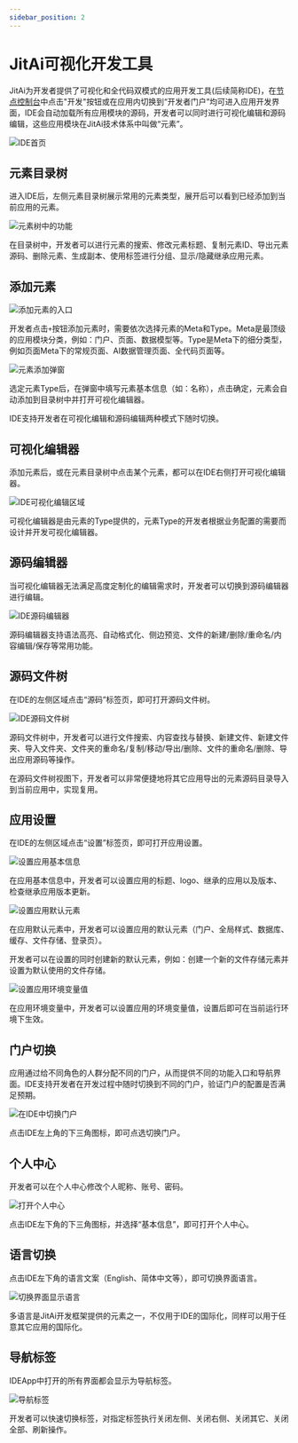 ```yaml
---
sidebar_position: 2
---
```


# JitAi可视化开发工具

JitAi为开发者提供了可视化和全代码双模式的应用开发工具(后续简称IDE)，在[节点控制台](./应用开发基础/运行环境管理#节点的本地默认运行环境)中点击"开发"按钮或在应用内切换到“开发者门户”均可进入应用开发界面，IDE会自动加载所有应用模块的源码，开发者可以同时进行可视化编辑和源码编辑，这些应用模块在JitAi技术体系中叫做“元素”。

![IDE首页](./img/ide/IDE首页.png)

## 元素目录树
进入IDE后，左侧元素目录树展示常用的元素类型，展开后可以看到已经添加到当前应用的元素。

![元素树中的功能](./img/ide/元素树中的功能.png)

在目录树中，开发者可以进行元素的搜索、修改元素标题、复制元素ID、导出元素源码、删除元素、生成副本、使用标签进行分组、显示/隐藏继承应用元素。

## 添加元素

![添加元素的入口](./img/ide/添加元素的入口.png)

开发者点击`+`按钮添加元素时，需要依次选择元素的Meta和Type。Meta是最顶级的应用模块分类，例如：门户、页面、数据模型等。Type是Meta下的细分类型，例如页面Meta下的常规页面、AI数据管理页面、全代码页面等。

![元素添加弹窗](./img/ide/元素添加弹窗.png)

选定元素Type后，在弹窗中填写元素基本信息（如：名称），点击确定，元素会自动添加到目录树中并打开可视化编辑器。

IDE支持开发者在可视化编辑和源码编辑两种模式下随时切换。

## 可视化编辑器
添加元素后，或在元素目录树中点击某个元素，都可以在IDE右侧打开可视化编辑器。

![IDE可视化编辑区域](./img/ide/IDE可视化编辑区域.png)

可视化编辑器是由元素的Type提供的，元素Type的开发者根据业务配置的需要而设计并开发可视化编辑器。

## 源码编辑器
当可视化编辑器无法满足高度定制化的编辑需求时，开发者可以切换到源码编辑器进行编辑。

![IDE源码编辑器](./img/ide/IDE源码编辑器.png)

源码编辑器支持语法高亮、自动格式化、侧边预览、文件的新建/删除/重命名/内容编辑/保存等常用功能。

## 源码文件树
在IDE的左侧区域点击“源码”标签页，即可打开源码文件树。

![IDE源码文件树](./img/ide/IDE源码文件树.png)

源码文件树中，开发者可以进行文件搜索、内容查找与替换、新建文件、新建文件夹、导入文件夹、文件夹的重命名/复制/移动/导出/删除、文件的重命名/删除、导出应用源码等操作。

在源码文件树视图下，开发者可以非常便捷地将其它应用导出的元素源码目录导入到当前应用中，实现复用。

## 应用设置
在IDE的左侧区域点击“设置”标签页，即可打开应用设置。

![设置应用基本信息](./img/ide/设置应用基本信息.png)

在应用基本信息中，开发者可以设置应用的标题、logo、继承的应用以及版本、检查继承应用版本更新。

![设置应用默认元素](./img/ide/设置应用默认元素.png)

在应用默认元素中，开发者可以设置应用的默认元素（门户、全局样式、数据库、缓存、文件存储、登录页）。

开发者可以在设置的同时创建新的默认元素，例如：创建一个新的文件存储元素并设置为默认使用的文件存储。

![设置应用环境变量值](./img/ide/设置应用环境变量值.png)

在应用环境变量中，开发者可以设置应用的环境变量值，设置后即可在当前运行环境下生效。

## 门户切换
应用通过给不同角色的人群分配不同的门户，从而提供不同的功能入口和导航界面。IDE支持开发者在开发过程中随时切换到不同的门户，验证门户的配置是否满足预期。

![在IDE中切换门户](./img/ide/在IDE中切换门户.png)

点击IDE左上角的下三角图标，即可点选切换门户。

## 个人中心

开发者可以在个人中心修改个人昵称、账号、密码。

![打开个人中心](./img/ide/打开个人中心.png)

点击IDE左下角的下三角图标，并选择“基本信息”，即可打开个人中心。

## 语言切换

点击IDE左下角的语言文案（English、简体中文等），即可切换界面语言。

![切换界面显示语言](./img/ide/切换界面显示语言.png)

多语言是JitAi开发框架提供的元素之一，不仅用于IDE的国际化，同样可以用于任意其它应用的国际化。

## 导航标签
IDEApp中打开的所有界面都会显示为导航标签。

![导航标签](./img/ide/导航标签.png)

开发者可以快速切换标签，对指定标签执行关闭左侧、关闭右侧、关闭其它、关闭全部、刷新操作。
